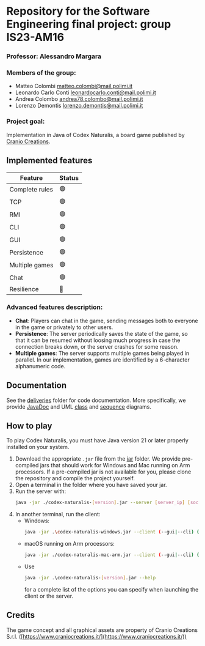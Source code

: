# Repository for the Software Engineering final project: group IS23-AM16

### Professor: Alessandro Margara

### Members of the group:

* Matteo Colombi [matteo.colombi@mail.polimi.it](mailto:matteo.colombo@mail.polimi.it)
* Leonardo Carlo Conti [leonardocarlo.conti@mail.polimi.it](mailto:leonardocarlo.conti@mail.polimi.it)
* Andrea Colombo [andrea78.colombo@mail.polimi.it](mailto:andrea78.colombo@mail.polimi.it)
* Lorenzo Demontis [lorenzo.demontis@mail.polimi.it](mailto:lorenzo.demontis@mail.polimi.it)

### Project goal:
Implementation in Java of Codex Naturalis, a board game published by [Cranio Creations](https://www.craniocreations.it/).

## Implemented features

| Feature        | Status |
|----------------|--------|
| Complete rules | 🟢     |
| TCP            | 🟢     |
| RMI            | 🟢     |
| CLI            | 🟢     |
| GUI            | 🟢     |
| Persistence    | 🟢     |
| Multiple games | 🟢     |
| Chat           | 🟢     |
| Resilience     | 🔴     |

### Advanced features description:
* **Chat**: Players can chat in the game, sending messages both to everyone in the game or privately to other users.
* **Persistence**: The server periodically saves the state of the game, so that it can be resumed without loosing much progress in case the connection breaks down, or the server crashes for some reason.
* **Multiple games**: The server supports multiple games being played in parallel. In our implementation, games are identified by a 6-character alphanumeric code.

## Documentation

See the [deliveries](deliveries) folder for code documentation. More specifically, we provide [JavaDoc](deliveries/javadoc) and UML [class](deliveries/uml/class_diagrams) and [sequence](deliveries/uml/sequence_diagrams) diagrams.

## How to play

To play Codex Naturalis, you must have Java version 21 or later properly installed on your system.

1. Download the appropriate `.jar` file from the [jar](deliveries/jar) folder. We provide pre-compiled jars that should work for Windows and Mac running on Arm processors. If a pre-compiled jar is not available for you, please clone the repository and compile the project yourself. 
2. Open a terminal in the folder where you have saved your jar.
3. Run the server with:
    ```bash
    java -jar ./codex-naturalis-[version].jar --server [server_ip] [socket_port] [rmi_port]
    ```
4. In another terminal, run the client:
   * Windows:
       ```bash
       java -jar .\codex-naturalis-windows.jar --client (--gui|--cli) (--socket|--rmi) (server_address):(server_port)
       ```
   * macOS running on Arm processors:
       ```bash
       java -jar ./codex-naturalis-mac-arm.jar --client (--gui|--cli) (--socket|--rmi) (server_address):(server_port)
       ```
   * Use
       ```bash
     java -jar .\codex-naturalis-[version].jar --help
       ```
     for a complete list of the options you can specify when launching the client or the server.

## Credits
The game concept and all graphical assets are property of Cranio Creations S.r.l. ([https://www.craniocreations.it/](https://www.craniocreations.it/))
